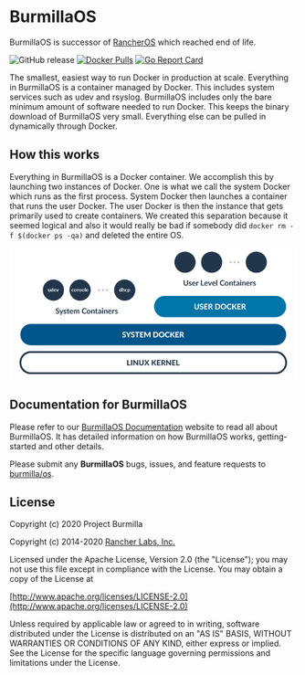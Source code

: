 # BurmillaOS

BurmillaOS is successor of [RancherOS](//github.com/rancher/os) which reached end of life.

![GitHub release](https://img.shields.io/github/v/release/burmilla/os.svg)
[![Docker Pulls](https://img.shields.io/docker/pulls/burmilla/os.svg)](https://store.docker.com/community/images/burmilla/os)
[![Go Report Card](https://goreportcard.com/badge/github.com/burmilla/os)](https://goreportcard.com/badge/github.com/burmilla/os)

The smallest, easiest way to run Docker in production at scale.  Everything in BurmillaOS is a container managed by Docker.  This includes system services such as udev and rsyslog.  BurmillaOS includes only the bare minimum amount of software needed to run Docker.  This keeps the binary download of BurmillaOS very small.  Everything else can be pulled in dynamically through Docker.

## How this works

Everything in BurmillaOS is a Docker container.  We accomplish this by launching two instances of
Docker.  One is what we call the system Docker which runs as the first process.  System Docker then launches
a container that runs the user Docker.  The user Docker is then the instance that gets primarily
used to create containers.  We created this separation because it seemed logical and also
it would really be bad if somebody did `docker rm -f $(docker ps -qa)` and deleted the entire OS.

![How it works](./howitworks.png "How it works")

## Documentation for BurmillaOS

Please refer to our [BurmillaOS Documentation](https://burmilla.github.io) website to read all about BurmillaOS. It has detailed information on how BurmillaOS works, getting-started and other details.

Please submit any **BurmillaOS** bugs, issues, and feature requests to [burmilla/os](//github.com/burmilla/os/issues).

## License

Copyright (c) 2020 Project Burmilla

Copyright (c) 2014-2020 [Rancher Labs, Inc.](http://rancher.com)

Licensed under the Apache License, Version 2.0 (the "License");
you may not use this file except in compliance with the License.
You may obtain a copy of the License at

[http://www.apache.org/licenses/LICENSE-2.0](http://www.apache.org/licenses/LICENSE-2.0)

Unless required by applicable law or agreed to in writing, software
distributed under the License is distributed on an "AS IS" BASIS,
WITHOUT WARRANTIES OR CONDITIONS OF ANY KIND, either express or implied.
See the License for the specific language governing permissions and
limitations under the License.
